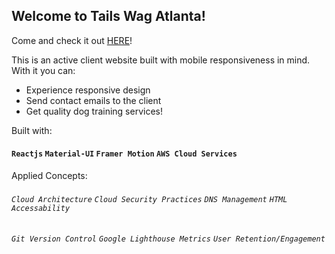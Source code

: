 ## Welcome to Tails Wag Atlanta!
Come and check it out [HERE](https://master.dmv0amx140mtx.amplifyapp.com/)!

This is an active client website built with mobile responsiveness in mind.
With it you can:

* Experience responsive design 
* Send contact emails to the client
* Get quality dog training services!

Built with:

#### `Reactjs` `Material-UI` `Framer Motion` `AWS Cloud Services`

Applied Concepts:

###### `Cloud Architecture` `Cloud Security Practices` `DNS Management` `HTML Accessability`
###### `Git Version Control` `Google Lighthouse Metrics` `User Retention/Engagement`
